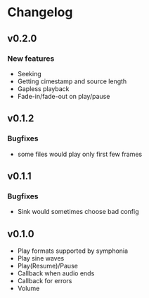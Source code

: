 # Changelog

## v0.2.0
### New features
- Seeking
- Getting cimestamp and source length
- Gapless playback
- Fade-in/fade-out on play/pause

## v0.1.2
### Bugfixes
- some files would play only first few frames

## v0.1.1
### Bugfixes
- Sink would sometimes choose bad config

## v0.1.0
- Play formats supported by symphonia
- Play sine waves
- Play(Resume)/Pause
- Callback when audio ends
- Callback for errors
- Volume
